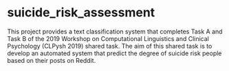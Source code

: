 # suicide_risk_assessment
This project provides a text classification system that completes Task A and Task B of the 2019 Workshop on Computational Linguistics and Clinical Psychology (CLPysh 2019) shared task. The aim of this shared task is to develop an automated system that predict the degree of suicide risk people based on their posts on Reddit.
